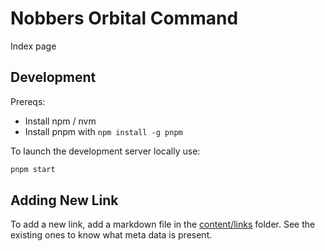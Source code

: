 # Nobbers Orbital Command

Index page

## Development

Prereqs:

- Install npm / nvm
- Install pnpm with `npm install -g pnpm`

To launch the development server locally use:

```bash
pnpm start
```

## Adding New Link

To add a new link, add a markdown file in the [content/links](./src/contant/links) folder.
See the existing ones to know what meta data is present.